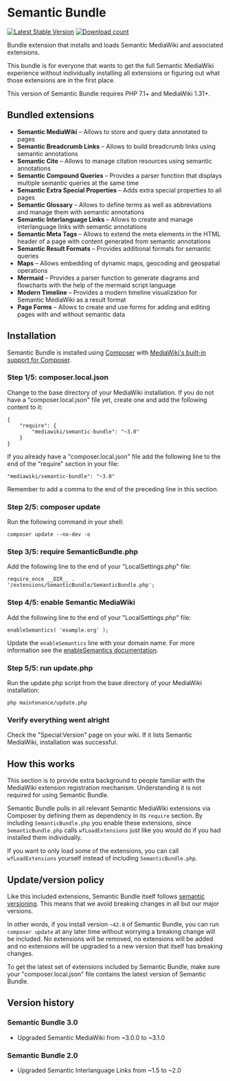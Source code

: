 # Semantic Bundle

[![Latest Stable Version](https://poser.pugx.org/mediawiki/semantic-bundle/version.png)](https://packagist.org/packages/mediawiki/semantic-bundle)
[![Download count](https://poser.pugx.org/mediawiki/semantic-bundle/d/total.png)](https://packagist.org/packages/mediawiki/semantic-bundle)

Bundle extension that installs and loads Semantic MediaWiki and associated extensions.

This bundle is for everyone that wants to get the full Semantic MediaWiki experience without
individually installing all extensions or figuring out what those extensions are in the first place.

This version of Semantic Bundle requires PHP 7.1+ and MediaWiki 1.31+.

## Bundled extensions

* **Semantic MediaWiki** – Allows to store and query data annotated to pages 
* **Semantic Breadcrumb Links** – Allows to build breadcrumb links using semantic annotations
* **Semantic Cite** – Allows to manage citation resources using semantic annotations
* **Semantic Compound Queries** – Provides a parser function that displays multiple semantic queries at the same time
* **Semantic Extra Special Properties** – Adds extra special properties to all pages
* **Semantic Glossary** – Allows to define terms as well as abbreviations and manage them with semantic annotations
* **Semantic Interlanguage Links** – Allows to create and manage interlanguage links with semantic annotations
* **Semantic Meta Tags** – Allows to extend the meta elements in the HTML header of a page with content generated from semantic annotations
* **Semantic Result Formats** – Provides additional formats for semantic queries
* **Maps** – Allows embedding of dynamic maps, geocoding and geospatial operations
* **Mermaid** – Provides a parser function to generate diagrams and flowcharts with the help of the mermaid script language
* **Modern Timeline** – Provides a modern timeline visualization for Semantic MediaWiki as a result format
* **Page Forms** – Allows to create and use forms for adding and editing pages with and without semantic data

## Installation

Semantic Bundle is installed using [Composer](https://getcomposer.org) with
[MediaWiki's built-in support for Composer](https://www.mediawiki.org/wiki/Composer).

### Step 1/5: composer.local.json

Change to the base directory of your MediaWiki installation. If you do not have a "composer.local.json" file yet,
create one and add the following content to it:

```
{
	"require": {
		"mediawiki/semantic-bundle": "~3.0"
	}
}
```

If you already have a "composer.local.json" file add the following line to the end of the "require"
section in your file:

    "mediawiki/semantic-bundle": "~3.0"

Remember to add a comma to the end of the preceding line in this section.

### Step 2/5: composer update

Run the following command in your shell:

    composer update --no-dev -o

### Step 3/5: require SemanticBundle.php

Add the following line to the end of your "LocalSettings.php" file:

    require_once __DIR__ . '/extensions/SemanticBundle/SemanticBundle.php';
    
### Step 4/5: enable Semantic MediaWiki

Add the following line to the end of your "LocalSettings.php" file:

    enableSemantics( 'example.org' );

Update the `enableSemantics` line with your domain name.
For more information see the
[enableSemantics documentation](https://www.semantic-mediawiki.org/wiki/Help:EnableSemantics).

### Step 5/5: run update.php

Run the update.php script from the base directory of your MediaWiki installation: 

    php maintenance/update.php

### Verify everything went alright

Check the "Special:Version" page on your wiki. If it lists Semantic MediaWiki, installation was successful. 

## How this works

This section is to provide extra background to people familiar with the MediaWiki
extension registration mechanism. Understanding it is not required for using Semantic Bundle.

Semantic Bundle pulls in all relevant Semantic MediaWiki extensions via Composer by defining
them as dependency in its `require` section. By including `SemanticBundle.php` you enable these
extensions, since `SemanticBundle.php` calls `wfLoadExtensions` just like you would do if you
had installed them individually.

If you want to only load some of the extensions, you can call `wfLoadExtensions` yourself instead
of including `SemanticBundle.php`.

## Update/version policy

Like this included extensions, Semantic Bundle itself follows [semantic versioning](https://semver.org/).
This means that we avoid breaking changes in all but our major versions.

In other words, if you install version `~42.0` of Semantic Bundle, you can run `composer update` at any
later time without worrying a breaking change will be included. No extensions will be removed, no extensions
will be added and no extensions will be upgraded to a new version that itself has breaking changes.

To get the latest set of extensions included by Semantic Bundle, make sure your "composer.local.json"
file contains the latest version of Semantic Bundle.

## Version history

### Semantic Bundle 3.0

* Upgraded Semantic MediaWiki from ~3.0.0 to ~3.1.0

### Semantic Bundle 2.0

* Upgraded Semantic Interlanguage Links from ~1.5 to ~2.0
